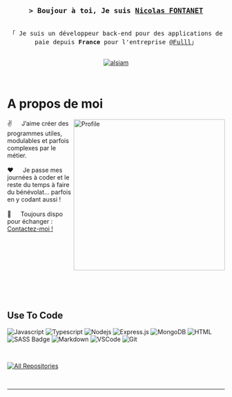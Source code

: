 <!-- Intro  -->
<h3 align="center">
        <samp>&gt; Boujour à toi, Je suis
                <b><a target="_blank" href="">Nicolas FONTANET</a></b>
        </samp>
</h3>

<p align="center"> 
  <samp>
    <br>
    「 Je suis un développeur back-end pour des applications de paie depuis <b>France</b> pour l'entreprise <a target="_blank" href="https://github.com/fulll">@Fulll</a>」
    <br>
    <br>
  </samp>
</p>

<p align="center">
 <a href="https://www.linkedin.com/in/nicolasfontanet/" target="_blank">
  <img src="https://img.shields.io/badge/LinkedIn-0077B5?style=for-the-badge&logo=linkedin&logoColor=white" alt="alsiam"/>
 </a>
</p>
<br />

<!-- About Section -->

# A propos de moi

<p>
 <img align="right" width="350" src="https://avatars.githubusercontent.com/u/24190292?s=400&u=28ac50969a21b66e016aae08dd3432b1e0ce914d&v=4" alt="Profile" />
  
 ✌️ &emsp; J’aime créer des programmes utiles, modulables et parfois complexes par le métier. <br/><br/>
 ❤️ &emsp; Je passe mes journées à coder et le reste du temps à faire du bénévolat… parfois en y codant aussi !<br/><br/>
 📧 &emsp; Toujours dispo pour échanger : <a href="mailto:nfontanet@hotmail.fr">Contactez-moi !</a><br/><br/>

</p>

<br/>
<br/>
<br/>
<br/>
<br/>
<br/>
<br/>

## Use To Code

![Javascript](https://img.shields.io/badge/Javascript-F0DB4F?style=for-the-badge&labelColor=black&logo=javascript&logoColor=F0DB4F)
![Typescript](https://img.shields.io/badge/Typescript-007acc?style=for-the-badge&labelColor=black&logo=typescript&logoColor=007acc)
![Nodejs](https://img.shields.io/badge/Nodejs-3C873A?style=for-the-badge&labelColor=black&logo=node.js&logoColor=3C873A)
![Express.js](https://img.shields.io/badge/Express.js-000000?style=for-the-badge&logo=express&logoColor=white)
![MongoDB](https://img.shields.io/badge/MongoDB-4EA94B?style=for-the-badge&logo=mongodb&logoColor=white)
![HTML](https://img.shields.io/badge/HTML5-E34F26?style=for-the-badge&logo=html5&logoColor=white)
![SASS Badge](https://img.shields.io/badge/Sass-CC6699?style=for-the-badge&logo=sass&logoColor=white)
![Markdown](https://img.shields.io/badge/Markdown-000000?style=for-the-badge&logo=markdown&logoColor=white)
![VSCode](https://img.shields.io/badge/Visual_Studio-0078d7?style=for-the-badge&logo=visual%20studio&logoColor=white)
![Git](https://img.shields.io/badge/Git-F05032?style=for-the-badge&logo=git&logoColor=white)

<br/>

<p align="left">
  <a href="https://github.com/FisherPriceNF?tab=repositories" target="_blank"><img alt="All Repositories" title="All Repositories" src="https://img.shields.io/badge/-All%20Repos-2962FF?style=for-the-badge&logo=koding&logoColor=white"/></a>
</p>

<br/>
<hr/>
<br/>
